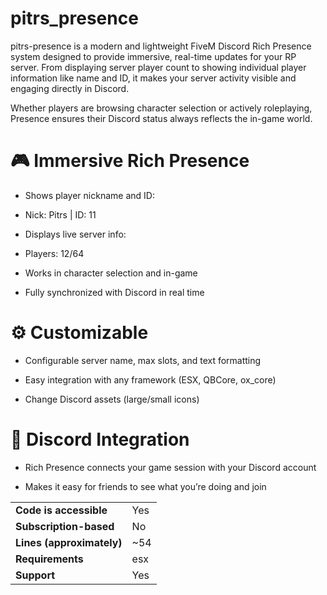 # pitrs_presence

pitrs-presence is a modern and lightweight FiveM Discord Rich Presence system designed to provide immersive, real-time updates for your RP server. From displaying server player count to showing individual player information like name and ID, it makes your server activity visible and engaging directly in Discord.

Whether players are browsing character selection or actively roleplaying, Presence ensures their Discord status always reflects the in-game world.

# 🎮 Immersive Rich Presence

* Shows player nickname and ID:
* Nick: Pitrs | ID: 11

* Displays live server info:
* Players: 12/64

* Works in character selection and in-game

* Fully synchronized with Discord in real time

# ⚙️ Customizable

* Configurable server name, max slots, and text formatting

* Easy integration with any framework (ESX, QBCore, ox_core)

* Change Discord assets (large/small icons)

# 🔗 Discord Integration

* Rich Presence connects your game session with your Discord account

* Makes it easy for friends to see what you’re doing and join

|||
| --- | --- |
|**Code is accessible**|Yes|
|**Subscription-based**|No|
|**Lines (approximately)**|~54|
|**Requirements**|esx|
|**Support**|Yes|
